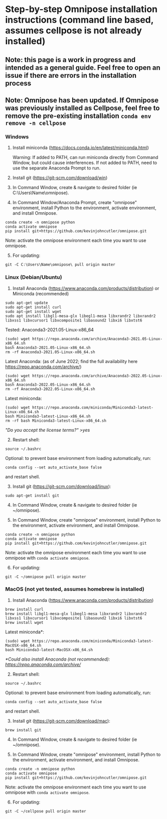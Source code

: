 # Step-by-step Omnipose installation instructions (command line based, assumes cellpose is not already installed)

## Note: this page is a work in progress and intended as a general guide. Feel free to open an issue if there are errors in the installation process

## Note: Omnipose has been updated. If Omnipose was previously installed as Cellpose, feel free to remove the pre-existing installation `conda env remove -n cellpose`

### Windows

1. Install miniconda (https://docs.conda.io/en/latest/miniconda.html)

   Warning: If added to PATH, can run miniconda directly from Command Window, but could cause interferences. If not added to PATH, need to use the separate Anaconda Prompt to run.

2. Install git (https://git-scm.com/download/win)

3. In Command Window, create & navigate to desired folder (ie C:\Users\Name\omnipose\).

4. In Command Window/Anaconda Prompt, create "omnipose" environment, install Python to the environment, activate environment, and install Omnipose.
```
conda create -n omnipose python
conda activate omnipose
pip install git+https://github.com/kevinjohncutler/omnipose.git
```

   Note: activate the omnipose environment each time you want to use omnipose.

5. For updating:
```
git -C C:\Users\Name\omnipose\ pull origin master
```

### Linux (Debian/Ubuntu)

1. Install Anaconda (https://www.anaconda.com/products/distribution) or Miniconda (recommended)
```
sudo apt-get update
sudo apt-get install curl
sudo apt-get install wget
sudo apt install libgl1-mesa-glx libegl1-mesa libxrandr2 libxrandr2 libxss1 libxcursor1 libxcomposite1 libasound2 libxi6 libxtst6
```

   Tested: Anaconda3-2021.05-Linux-x86_64
```
(sudo) wget https://repo.anaconda.com/archive/Anaconda3-2021.05-Linux-x86_64.sh 
bash Anaconda3-2021.05-Linux-x86_64.sh 
rm -rf Anaconda3-2021.05-Linux-x86_64.sh 
```

   Latest Anaconda: (as of June 2022; find the full availability here https://repo.anaconda.com/archive/)
```
(sudo) wget https://repo.anaconda.com/archive/Anaconda3-2022.05-Linux-x86_64.sh
bash Anaconda3-2022.05-Linux-x86_64.sh
rm -rf Anaconda3-2022.05-Linux-x86_64.sh
```

   Latest miniconda:
```
(sudo) wget https://repo.anaconda.com/miniconda/Miniconda3-latest-Linux-x86_64.sh
bash Miniconda3-latest-Linux-x86_64.sh
rm -rf bash Miniconda3-latest-Linux-x86_64.sh
```

_"Do you accept the license terms?" >yes_

2. Restart shell:
```
source ~/.bashrc
```

   Optional: to prevent base environment from loading automatically, run:
```
conda config --set auto_activate_base false
```
   and restart shell.

3.  Install git (https://git-scm.com/download/linux): 
```
sudo apt-get install git
```

4. In Command Window, create & navigate to desired folder (ie ~/omnipose).

5. In Command Window, create "omnipose" environment, install Python to the environment, activate environment, and install Omnipose.
```
conda create -n omnipose python
conda activate omnipose
pip install git+https://github.com/kevinjohncutler/omnipose.git
```

   Note: activate the omnipose environment each time you want to use omnipose with `conda activate omnipose`.

6. For updating: 
```
git -C ~/omnipose pull origin master
```




### MacOS (not yet tested, assumes homebrew is installed)

1. Install Anaconda (https://www.anaconda.com/products/distribution)
```
brew install curl
brew install libgl1-mesa-glx libegl1-mesa libxrandr2 libxrandr2 libxss1 libxcursor1 libxcomposite1 libasound2 libxi6 libxtst6
brew install wget
```

   Latest miniconda*:
```
(sudo) wget https://repo.anaconda.com/miniconda/Miniconda3-latest-MacOSX-x86_64.sh
bash Miniconda3-latest-MacOSX-x86_64.sh
```
_*Could also install Anaconda (not recommended): https://repo.anaconda.com/archive/_

2. Restart shell:
```
source ~/.bashrc
```

   Optional: to prevent base environment from loading automatically, run:
```
conda config --set auto_activate_base false
```
   and restart shell.

3.  Install git (https://git-scm.com/download/mac): 
```
brew install git
```

4. In Command Window, create & navigate to desired folder (ie ~/omnipose).

5. In Command Window, create "omnipose" environment, install Python to the environment, activate environment, and install Omnipose.
```
conda create -n omnipose python
conda activate omnipose
pip install git+https://github.com/kevinjohncutler/omnipose.git
```

   Note: activate the omnipose environment each time you want to use omnipose with `conda activate omnipose`. 

6. For updating: 
```
git -C ~/cellpose pull origin master
```











